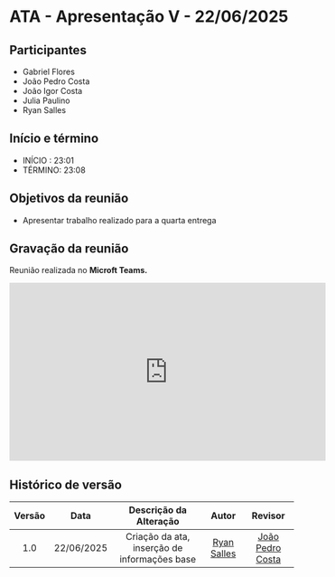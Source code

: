 # ATA - Apresentação V - 22/06/2025

## Participantes
- Gabriel Flores
- João Pedro Costa
- João Igor Costa
- Julia Paulino
- Ryan Salles

## Início e término
- INÍCIO : 23:01
- TÉRMINO: 23:08

## Objetivos da reunião
- Apresentar trabalho realizado para a quarta entrega

## Gravação da reunião

Reunião realizada no **Microft Teams.**

<iframe width="560" height="315" src="https://www.youtube.com/embed/jegV9xbYb10?si=gJ6q8HfyhzPeGv1O" title="YouTube video player" frameborder="0" allow="accelerometer; autoplay; clipboard-write; encrypted-media; gyroscope; picture-in-picture; web-share" referrerpolicy="strict-origin-when-cross-origin" allowfullscreen></iframe>

## Histórico de versão

| Versão |    Data    |    Descrição da Alteração                       |         Autor         |       Revisor     |
| :----: | :--------: | :---------------------------------------------: | :-------------------: | :---------------: |
|  1.0   | 22/06/2025 | Criação da ata, inserção de informações base    | [Ryan Salles](https://github.com/RA-Salles) | [João Pedro Costa](https://github.com/johnaopedro) |
